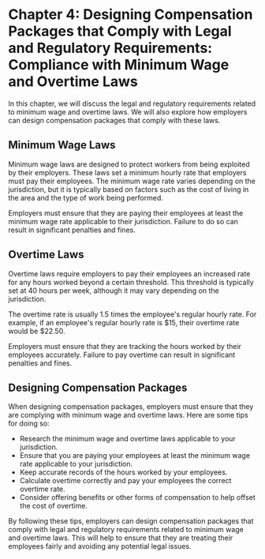 Chapter 4: Designing Compensation Packages that Comply with Legal and Regulatory Requirements: Compliance with Minimum Wage and Overtime Laws
=============================================================================================================================================

In this chapter, we will discuss the legal and regulatory requirements related to minimum wage and overtime laws. We will also explore how employers can design compensation packages that comply with these laws.

Minimum Wage Laws
-----------------

Minimum wage laws are designed to protect workers from being exploited by their employers. These laws set a minimum hourly rate that employers must pay their employees. The minimum wage rate varies depending on the jurisdiction, but it is typically based on factors such as the cost of living in the area and the type of work being performed.

Employers must ensure that they are paying their employees at least the minimum wage rate applicable to their jurisdiction. Failure to do so can result in significant penalties and fines.

Overtime Laws
-------------

Overtime laws require employers to pay their employees an increased rate for any hours worked beyond a certain threshold. This threshold is typically set at 40 hours per week, although it may vary depending on the jurisdiction.

The overtime rate is usually 1.5 times the employee's regular hourly rate. For example, if an employee's regular hourly rate is $15, their overtime rate would be $22.50.

Employers must ensure that they are tracking the hours worked by their employees accurately. Failure to pay overtime can result in significant penalties and fines.

Designing Compensation Packages
-------------------------------

When designing compensation packages, employers must ensure that they are complying with minimum wage and overtime laws. Here are some tips for doing so:

* Research the minimum wage and overtime laws applicable to your jurisdiction.
* Ensure that you are paying your employees at least the minimum wage rate applicable to your jurisdiction.
* Keep accurate records of the hours worked by your employees.
* Calculate overtime correctly and pay your employees the correct overtime rate.
* Consider offering benefits or other forms of compensation to help offset the cost of overtime.

By following these tips, employers can design compensation packages that comply with legal and regulatory requirements related to minimum wage and overtime laws. This will help to ensure that they are treating their employees fairly and avoiding any potential legal issues.
